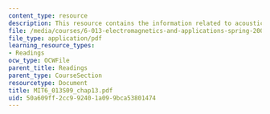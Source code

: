 ```yaml
---
content_type: resource
description: This resource contains the information related to acoustics.
file: /media/courses/6-013-electromagnetics-and-applications-spring-2009/50a609ff2cc992401a099bca53801474_MIT6_013S09_chap13.pdf
file_type: application/pdf
learning_resource_types:
- Readings
ocw_type: OCWFile
parent_title: Readings
parent_type: CourseSection
resourcetype: Document
title: MIT6_013S09_chap13.pdf
uid: 50a609ff-2cc9-9240-1a09-9bca53801474
---
```

